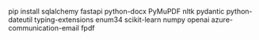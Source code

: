 pip install sqlalchemy fastapi python-docx PyMuPDF nltk pydantic python-dateutil typing-extensions enum34 scikit-learn numpy openai azure-communication-email fpdf
